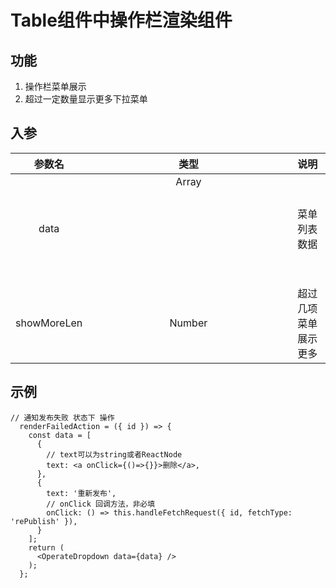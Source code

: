 # Table组件中操作栏渲染组件

## 功能
1. 操作栏菜单展示
2. 超过一定数量显示更多下拉菜单

## 入参
参数名 | 类型 | 说明
:---:|:---:|:---:
data | Array<Object> | 菜单列表数据
showMoreLen | Number | 超过几项菜单展示更多

## 示例

```
// 通知发布失败 状态下 操作
  renderFailedAction = ({ id }) => {
    const data = [
      {
        // text可以为string或者ReactNode
        text: <a onClick={()=>{}}>删除</a>,
      },
      {
        text: '重新发布',
        // onClick 回调方法，非必填
        onClick: () => this.handleFetchRequest({ id, fetchType: 'rePublish' }),
      }
    ];
    return (
      <OperateDropdown data={data} />
    );
  };
```
